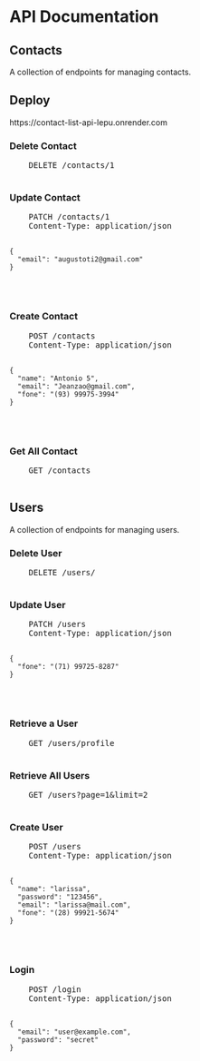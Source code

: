 <!DOCTYPE html>
<html>
<body>
  <h1>API Documentation</h1>
  
  <h2>Contacts</h2>
  <p>A collection of endpoints for managing contacts.</p>
  
  <h2>Deploy</h2>
  <p>https://contact-list-api-lepu.onrender.com</p>
  
  <h3>Delete Contact</h3>
  <pre class="code">
    DELETE /contacts/1
  </pre>
  
  <h3>Update Contact</h3>
  <pre class="code">
    PATCH /contacts/1
    Content-Type: application/json
    
    {
      "email": "augustoti2@gmail.com"
    }
  </pre>
  
  <h3>Create Contact</h3>
  <pre class="code">
    POST /contacts
    Content-Type: application/json
    
    {
      "name": "Antonio 5",
      "email": "Jeanzao@gmail.com",
      "fone": "(93) 99975-3994"
    }
  </pre>
  
  <h3>Get All Contact</h3>
  <pre class="code">
    GET /contacts
  </pre>
  
  <h2>Users</h2>
  <p>A collection of endpoints for managing users.</p>
  
  <h3>Delete User</h3>
  <pre class="code">
    DELETE /users/
  </pre>
  
  <h3>Update User</h3>
  <pre class="code">
    PATCH /users
    Content-Type: application/json
    
    {
      "fone": "(71) 99725-8287"
    }
  </pre>
  
  <h3>Retrieve a User</h3>
  <pre class="code">
    GET /users/profile
  </pre>
  
  <h3>Retrieve All Users</h3>
  <pre class="code">
    GET /users?page=1&amp;limit=2
  </pre>
  
  <h3>Create User</h3>
  <pre class="code">
    POST /users
    Content-Type: application/json
    
    {
      "name": "larissa",
      "password": "123456",
      "email": "larissa@mail.com",
      "fone": "(28) 99921-5674"
    }
  </pre>
  
  <h3>Login</h3>
  <pre class="code">
    POST /login
    Content-Type: application/json
    
    {
      "email": "user@example.com",
      "password": "secret"
    }
  </pre>
</body>
</html>
